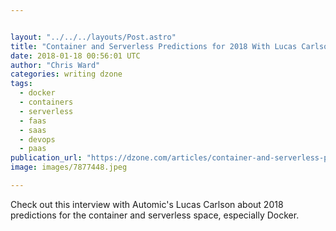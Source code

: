 ```yaml
---


layout: "../../../layouts/Post.astro"
title: "Container and Serverless Predictions for 2018 With Lucas Carlson [Audio]"
date: 2018-01-18 00:56:01 UTC
author: "Chris Ward"
categories: writing dzone
tags:
  - docker
  - containers
  - serverless
  - faas
  - saas
  - devops
  - paas
publication_url: "https://dzone.com/articles/container-and-serverless-predictions-for-2018-with"
image: images/7877448.jpeg

---
```

Check out this interview with Automic's Lucas Carlson about 2018 predictions for the container and serverless space, especially Docker.

